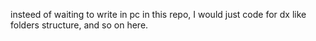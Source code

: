 insteed of waiting to write in pc in this repo,
I would just code for dx like folders structure,
and so on here.